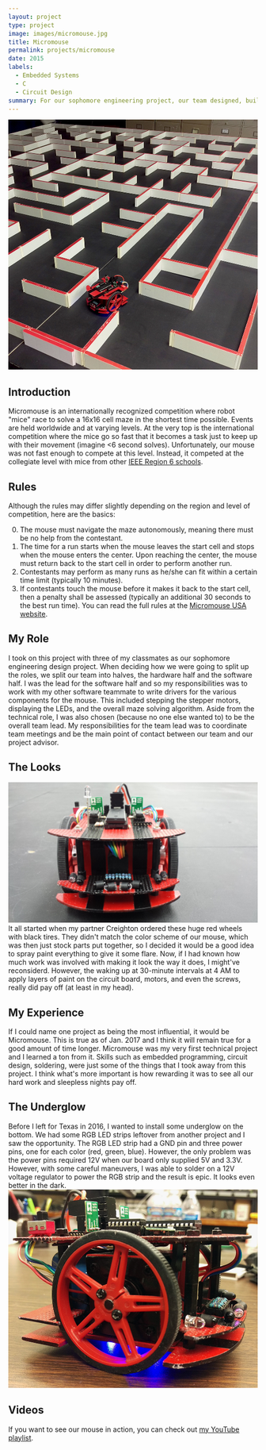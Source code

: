 ```yaml
---
layout: project
type: project
image: images/micromouse.jpg
title: Micromouse
permalink: projects/micromouse
date: 2015
labels:
  - Embedded Systems
  - C
  - Circuit Design
summary: For our sophomore engineering project, our team designed, built, and programmed a robot that can autonomously navigate its way to the center of a maze in ~1 minute. We finished 3rd out of 13 teams and 1st out of sophomores.
---
```


<img class="ui image" src="../images/micromouse-maze.jpg">

## Introduction
Micromouse is an internationally recognized competition where robot "mice" race to solve a 16x16 cell maze in the shortest time possible. Events are held worldwide and at varying levels. At the very top is the international competition where the mice go so fast that it becomes a task just to keep up with their movement (imagine <6 second solves). Unfortunately, our mouse was not fast enough to compete at this level. Instead, it competed at the collegiate level with mice from other [IEEE Region 6 schools](http://ieee-region6.org/).

## Rules
Although the rules may differ slightly depending on the region and level of competition, here are the basics:

0. The mouse must navigate the maze autonomously, meaning there must be no help from the contestant.
0. The time for a run starts when the mouse leaves the start cell and stops when the mouse enters the center. Upon reaching the center, the mouse must return back to the start cell in order to perform another run.
0. Contestants may perform as many runs as he/she can fit within a certain time limit (typically 10 minutes).
0. If contestants touch the mouse before it makes it back to the start cell, then a penalty shall be assessed (typically an additional 30 seconds to the best run time).
You can read the full rules at the [Micromouse USA website](http://micromouseusa.com/wp-content/uploads/2016/04/AAMC2016Rules.pdf).

## My Role
I took on this project with three of my classmates as our sophomore engineering design project. When deciding how we were going to split up the roles, we split our team into halves, the hardware half and the software half. I was the lead for the software half and so my responsibilities was to work with my other software teammate to write drivers for the various components for the mouse. This included stepping the stepper motors, displaying the LEDs, and the overall maze solving algorithm. Aside from the technical role, I was also chosen (because no one else wanted to) to be the overall team lead. My responsibilities for the team lead was to coordinate team meetings and be the main point of contact between our team and our project advisor.

## The Looks
<img class="ui image" src="../images/micromouse-banner.jpg">
It all started when my partner Creighton ordered these huge red wheels with black tires. They didn't match the color scheme of our mouse, which was then just stock parts put together, so I decided it would be a good idea to spray paint everything to give it some flare. Now, if I had known how much work was involved with making it look the way it does, I might've reconsiderd. However, the waking up at 30-minute intervals at 4 AM to apply layers of paint on the circuit board, motors, and even the screws, really did pay off (at least in my head).

## My Experience
If I could name one project as being the most influential, it would be Micromouse. This is true as of Jan. 2017 and I think it will remain true for a good amount of time longer. Micromouse was my very first technical project and I learned a ton from it. Skills such as embedded programming, circuit design, soldering, were just some of the things that I took away from this project. I think what's more important is how rewarding it was to see all our hard work and sleepless nights pay off.

## The Underglow
Before I left for Texas in 2016, I wanted to install some underglow on the bottom. We had some RGB LED strips leftover from another project and I saw the opportunity. The RGB LED strip had a GND pin and three power pins, one for each color (red, green, blue). However, the only problem was the power pins required 12V when our board only supplied 5V and 3.3V. However, with some careful maneuvers, I was able to solder on a 12V voltage regulator to power the RGB strip and the result is epic. It looks even better in the dark.
<img class="ui image" src="../images/micromouse-underglow.jpg">

## Videos
If you want to see our mouse in action, you can check out [my YouTube playlist](https://www.youtube.com/watch?v=hF58yFzQRJ8&list=PL9FNoqJdsAE-hACMQq3EWkxfHnZDU13_g).